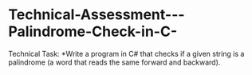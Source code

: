 # Technical-Assessment---Palindrome-Check-in-C-

Technical Task:
*Write a program in C# that checks if a given string is a palindrome (a word that reads the same forward and backward).
